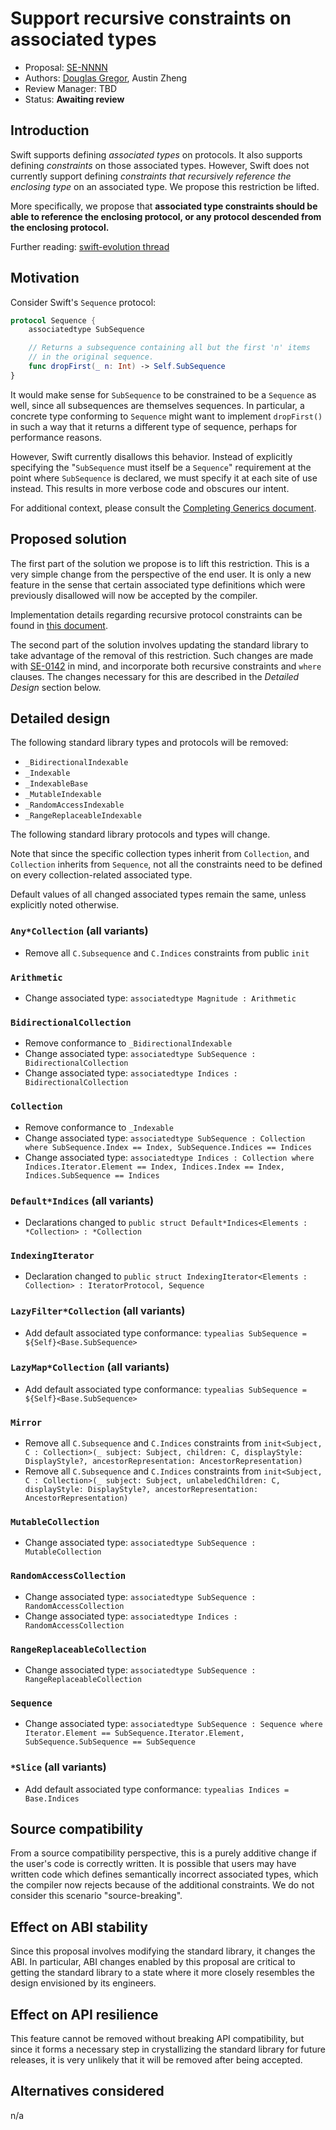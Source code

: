 # Support recursive constraints on associated types

* Proposal: [SE-NNNN](XXXX-recursive-protocol-constraints.md)
* Authors: [Douglas Gregor](https://github.com/DougGregor), Austin Zheng
* Review Manager: TBD
* Status: **Awaiting review**

## Introduction

Swift supports defining _associated types_ on protocols. It also supports defining _constraints_ on those associated types. However, Swift does not currently support defining _constraints that recursively reference the enclosing type_ on an associated type. We propose this restriction be lifted.

More specifically, we propose that **associated type constraints should be able to reference the enclosing protocol, or any protocol descended from the enclosing protocol.**

Further reading: [swift-evolution thread](https://lists.swift.org/pipermail/swift-evolution/Week-of-Mon-20161107/028805.html)

## Motivation

Consider Swift's `Sequence` protocol:

```swift
protocol Sequence {
	associatedtype SubSequence

	// Returns a subsequence containing all but the first 'n' items
	// in the original sequence.
	func dropFirst(_ n: Int) -> Self.SubSequence
}
```

It would make sense for `SubSequence` to be constrained to be a `Sequence` as well, since all subsequences are themselves sequences. In particular, a concrete type conforming to `Sequence` might want to implement `dropFirst()` in such a way that it returns a different type of sequence, perhaps for performance reasons.

However, Swift currently disallows this behavior. Instead of explicitly specifying the "`SubSequence` must itself be a `Sequence`" requirement at the point where `SubSequence` is declared, we must specify it at each site of use instead. This results in more verbose code and obscures our intent.

For additional context, please consult the [Completing Generics document](https://github.com/apple/swift/blob/master/docs/GenericsManifesto.md#recursive-protocol-constraints-).

## Proposed solution

The first part of the solution we propose is to lift this restriction. This is a very simple change from the perspective of the end user. It is only a new feature in the sense that certain associated type definitions which were previously disallowed will now be accepted by the compiler.

Implementation details regarding recursive protocol constraints can be found in [this document](https://gist.github.com/DougGregor/e7c4e7bb4465d6f5fa2b59be72dbdba6).

The second part of the solution involves updating the standard library to take advantage of the removal of this restriction. Such changes are made with [SE-0142](https://github.com/apple/swift-evolution/blob/master/proposals/0142-associated-types-constraints.md) in mind, and incorporate both recursive constraints and `where` clauses. The changes necessary for this are described in the _Detailed Design_ section below.

## Detailed design

The following standard library types and protocols will be removed:

* `_BidirectionalIndexable`
* `_Indexable`
* `_IndexableBase`
* `_MutableIndexable`
* `_RandomAccessIndexable`
* `_RangeReplaceableIndexable`

The following standard library protocols and types will change.

Note that since the specific collection types inherit from `Collection`, and `Collection` inherits from `Sequence`, not all the constraints need to be defined on every collection-related associated type.

Default values of all changed associated types remain the same, unless explicitly noted otherwise.

### `Any*Collection` (all variants)

* Remove all `C.Subsequence` and `C.Indices` constraints from public `init`

### `Arithmetic`

* Change associated type: `associatedtype Magnitude : Arithmetic`

### `BidirectionalCollection`

* Remove conformance to `_BidirectionalIndexable`
* Change associated type: `associatedtype SubSequence : BidirectionalCollection`
* Change associated type: `associatedtype Indices : BidirectionalCollection`

### `Collection`

* Remove conformance to `_Indexable`
* Change associated type: `associatedtype SubSequence : Collection where SubSequence.Index == Index, SubSequence.Indices == Indices`
* Change associated type: `associatedtype Indices : Collection where Indices.Iterator.Element == Index, Indices.Index == Index, Indices.SubSequence == Indices`

### `Default*Indices` (all variants)

* Declarations changed to `public struct Default*Indices<Elements : *Collection> : *Collection`

### `IndexingIterator`

* Declaration changed to `public struct IndexingIterator<Elements : Collection> : IteratorProtocol, Sequence`

### `LazyFilter*Collection` (all variants)

* Add default associated type conformance: `typealias SubSequence = ${Self}<Base.SubSequence>`

### `LazyMap*Collection` (all variants)

* Add default associated type conformance: `typealias SubSequence = ${Self}<Base.SubSequence>`

### `Mirror`

* Remove all `C.Subsequence` and `C.Indices` constraints from `init<Subject, C : Collection>(_ subject: Subject, children: C, displayStyle: DisplayStyle?, ancestorRepresentation: AncestorRepresentation)`
* Remove all `C.Subsequence` and `C.Indices` constraints from `init<Subject, C : Collection>(_ subject: Subject, unlabeledChildren: C, displayStyle: DisplayStyle?, ancestorRepresentation: AncestorRepresentation)`

### `MutableCollection`

* Change associated type: `associatedtype SubSequence : MutableCollection`

### `RandomAccessCollection`

* Change associated type: `associatedtype SubSequence : RandomAccessCollection`
* Change associated type: `associatedtype Indices : RandomAccessCollection`

### `RangeReplaceableCollection`

* Change associated type: `associatedtype SubSequence : RangeReplaceableCollection`

### `Sequence`

* Change associated type: `associatedtype SubSequence : Sequence where Iterator.Element == SubSequence.Iterator.Element, SubSequence.SubSequence == SubSequence`

### `*Slice` (all variants)

* Add default associated type conformance: `typealias Indices = Base.Indices`

## Source compatibility

From a source compatibility perspective, this is a purely additive change if the user's code is correctly written. It is possible that users may have written code which defines semantically incorrect associated types, which the compiler now rejects because of the additional constraints. We do not consider this scenario "source-breaking".

## Effect on ABI stability

Since this proposal involves modifying the standard library, it changes the ABI. In particular, ABI changes enabled by this proposal are critical to getting the standard library to a state where it more closely resembles the design envisioned by its engineers.

## Effect on API resilience

This feature cannot be removed without breaking API compatibility, but since it forms a necessary step in crystallizing the standard library for future releases, it is very unlikely that it will be removed after being accepted.

## Alternatives considered

n/a
